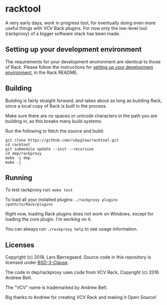 # racktool

A very early days, work in progress tool, for eventually doing even more useful things with VCV Rack plugins. For now only the low-level tool (rackproxy) of a bigger software stack has been made.

## Setting up your development environment

The requirements for your development environment are identical to those of Rack. Please follow the instructions for [setting up your development environment](https://github.com/VCVRack/Rack/blob/v0.6.1/README.md#setting-up-your-development-environment), in the Rack README.

## Building

Building is fairly straight forward, and takes about as long as building Rack, since a local copy of Rack is built in the process.

Make sure there are no spaces or unicode characters in the path you are building in, as this breaks many build systems.

Run the following to fetch the source and build:

```
git clone https://github.com/rubyglow/racktool.git
cd racktool
git submodule update --init --recursive
cd dep/rackproxy
make -j dep
make -j
```

## Running

To test rackproxy run: `make test`

To load all your installed plugins: `./rackproxy plugins /path/to/Rack/plugins`

Right now, loading Rack plugins does not work on Windows, except for loading the core plugin. I'm working on it.

You can always run `./rackproxy help` to see usage information.

## Licenses

Copyright (c) 2018, Lars Bjerregaard.
Source code in this repository is licensed under [BSD-3-Clause](LICENSE).

The code in dep/rackproxy uses code from VCV Rack, Copyright (c) 2016 Andrew Belt.

The "VCV" name is trademarked by Andrew Belt.

Big thanks to Andrew for creating VCV Rack and making it Open Source!